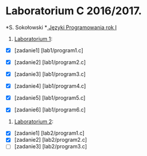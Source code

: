# Laboratorium C 2016/2017.

*S. Sokołowski
*[ Języki Programowania rok I ](http://sigma.ug.edu.pl/~stefan/Dydaktyka/JezProg/)

1. [Laboratorium 1](lab1):
* [x] [zadanie1] [lab1/program1.c]
* [x] [zadanie2] [lab1/program2.c]
* [x] [zadanie3] [lab1/program3.c]
* [x] [zadanie4] [lab1/program4.c]
* [x] [zadanie5] [lab1/program5.c]
* [x] [zadanie6] [lab1/program6.c]


1. [Laboratorium 2](lab2):
* [x] [zadanie1] [lab2/program1.c]
* [x] [zadanie2] [lab2/program2.c]
* [ ] [zadanie3] [lab2/program3.c]
